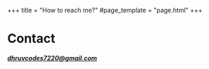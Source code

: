 +++
title = "How to reach me?"
#page_template = "page.html"
+++

# Contact
***dhruvcodes7220@gmail.com***
